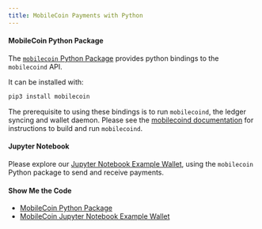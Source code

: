 ```yaml
---
title: MobileCoin Payments with Python
---
```


#### MobileCoin Python Package

The [`mobilecoin` Python Package](https://pypi.org/project/mobilecoin/) provides python bindings to the `mobilecoind` API.

It can be installed with:

```sh
pip3 install mobilecoin
```

The prerequisite to using these bindings is to run `mobilecoind`, the ledger syncing and wallet daemon. Please see the
[mobilecoind documentation](https://github.com/mobilecoinfoundation/mobilecoin/tree/master/mobilecoind) for instructions
to build and run `mobilecoind`.

#### Jupyter Notebook

Please explore our [Jupyter Notebook Example Wallet](https://github.com/mobilecoinfoundation/mobilecoin/blob/master/mobilecoind/clients/python/jupyter/wallet.ipynb), 
using the `mobilecoin` Python package to send and receive payments.

#### Show Me the Code
* [MobileCoin Python Package](https://github.com/mobilecoinfoundation/mobilecoin/tree/master/mobilecoind/clients/python/lib)
* [MobileCoin Jupyter Notebook Example Wallet](https://github.com/mobilecoinfoundation/mobilecoin/tree/master/mobilecoind/clients/python/jupyter)